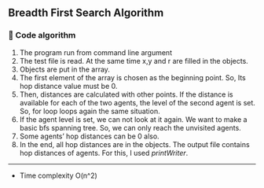
<h2>Breadth First Search Algorithm</h2>
<div>
<h3>📃 Code algorithm </h3>
<ol>
<li>The program run from command line argument</li>
<li>The test file is read. At the same time x,y and r are filled in the objects.</li>
<li>Objects are put in the array.</li>
<li>The first element of the array is chosen as the beginning point. So, Its hop distance value must be 0.</li>
<li>Then, distances are calculated with other points. If the distance is available for each of the two agents, the level of the second agent is set. So, for loop loops again the same situation.</li>
<li>If the agent level is set, we can not look at it again. We want to make a basic bfs spanning tree. So, we can only reach the unvisited agents.</li>
<li>Some agents’ hop distances can be 0 also.</li>
<li>In the end, all hop distances are in the objects. The output file contains hop distances of agents. For this, I used  <i>printWriter</i>.</li>
</ol>

</div>
<hr>
<ul>
<li>Time complexity O(n^2)</li>
</ul>
	



